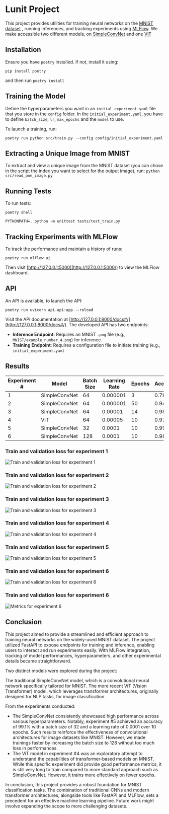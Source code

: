# Lunit Project

This project provides utilities for training neural networks on the [MNIST dataset](https://paperswithcode.com/dataset/mnist) , running inferences, and tracking experiments using [MLFlow](https://mlflow.org/docs/latest/tracking.html). We make accessible two different models, on [SimpleConvNet](https://github.com/pytorch/examples/blob/main/mnist/main.py) and one [ViT](https://github.com/UdbhavPrasad072300/Transformer-Implementations/blob/main/notebooks/MNIST%20Classification%20-%20ViT.ipynb?fbclid=IwAR3lRRnCAEa7Yrc45D42wWKOav_PicEDRDuI3EDMA_kLjVMWDne-dT7SbAQ)

## Installation

Ensure you have `poetry` installed. If not, install it using:

`pip install poetry`

and then run 
`poetry install`

## Training the Model
Define the hyperparameters you want in an `initial_experiment.yaml` file that you store in the `config` folder. In the `initial_experiment.yaml`, you have to define `batch_size`, `lr`, `max_epochs` and the `model` to use. 

To launch a training, run:

`poetry run python src/train.py --config config/initial_experiment.yaml`

## Extracting a Unique Image from MNIST

To extract and view a unique image from the MNIST dataset (you can chose in the script the index you want to select for the output image), run: 
`python src/read_one_image.py` 

## Running Tests

To run tests:

`poetry shell`

`PYTHONPATH=. python -m unittest tests/test_train.py` 


## Tracking Experiments with MLFlow

To track the performance and maintain a history of runs:

`poetry run mlflow ui` 

Then visit [http://127.0.0.1:5000](http://127.0.0.1:5000/) to view the MLFlow dashboard.


## API

An API is available, to launch the API:

`poetry run uvicorn api.api:app --reload` 

Visit the API documentation at [http://127.0.0.1:8000/docs#/](http://127.0.0.1:8000/docs#/). The developed API has two endpoints:

-   **Inference Endpoint**: Requires an MNIST `.png` file (e.g., `MNIST/example_number_4.png`) for inference.
-   **Training Endpoint**: Requires a configuration file to initiate training (e.g., `initial_experiment.yaml`


## Results

| Experiment # | Model  | Batch Size | Learning Rate | Epochs | Accuracy | Precision | Recall | F1   | Duration (min)  | 
|--------------|---------------|------------|---------------|--------|----------|-----------|--------|------|------|
|  1 | SimpleConvNet | 64         | 0.000001      | 3      | 0.792    | 0.821     | 0.784  | 0.781| 7 | 
| 2 | SimpleConvNet | 64         | 0.000001      | 50     | 0.946    | 0.945     | 0.945  | 0.945| 115 | 
|  3 | SimpleConvNet | 64         | 0.00001       | 14     | 0.98     | 0.98      | 0.98   | 0.98 | 42 | 
| 4 | ViT           | 64         | 0.00005       | 10     |   0.979   | 0.979     | 0.979   | 0.979 | 19 | 
| 5 | SimpleConvNet | 32         | 0.0001        | 10     | 0.991    | 0.991     | 0.991  | 0.991| 30 | 
| 6 | SimpleConvNet | 128         | 0.0001        | 10     |  0.989  |  0.989   |  0.989 | 0.989| 23 | 


### Train and validation loss for experiment 1
![Train and validation loss for experiment 1](results/exp1.png)

### Train and validation loss for experiment 2
![Train and validation loss for experiment 2](results/exp2.png)

### Train and validation loss for experiment 3
![Train and validation loss for experiment 3](results/exp3.png)

### Train and validation loss for experiment 4
![Train and validation loss for experiment 4](results/exp4.png)

### Train and validation loss for experiment 5
![Train and validation loss for experiment 5](results/exp5.png)

### Train and validation loss for experiment 6
![Train and validation loss for experiment 6](results/exp6.png)


### Train and validation loss for experiment 6
![Metrics for experiment 6](results/exp6_metrics.png)


## Conclusion

This project aimed to provide a streamlined and efficient approach to training neural networks on the widely-used MNIST dataset. The project utilized FastAPI to expose endpoints for training and inference, enabling users to interact and run experiments easily. With MLFlow integration, tracking of model performances, hyperparameters, and other experimental details became straightforward.

Two distinct models were explored during the project:

The traditional SimpleConvNet model, which is a convolutional neural network specifically tailored for MNIST.
The more recent ViT (Vision Transformer) model, which leverages transformer architectures, originally designed for NLP tasks, for image classification.

From the experiments conducted:
- The SimpleConvNet consistently showcased high performance across various hyperparameters. Notably, experiment #5 achieved an accuracy of 99.1% with a batch size of 32 and a learning rate of 0.0001 over 10 epochs. Such results reinforce the effectiveness of convolutional architectures for image datasets like MNIST. However, we made trainings faster by increasing the batch size to 128 without too much loss in performances.
- The ViT model in experiment #4 was an exploratory attempt to understand the capabilities of transformer-based models on MNIST. While this specific experiment did provide good performance metrics, it is still very long to train compared to more standard approach such as SimpleConvNet. However, it trains more effectively on fewer epochs. 

In conclusion, this project provides a robust foundation for MNIST classification tasks. The combination of traditional CNNs and modern transformer architectures, alongside tools like FastAPI and MLFlow, sets a precedent for an effective machine learning pipeline. Future work might involve expanding the scope to more challenging datasets.